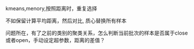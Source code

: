 kmeans,menory,按照距离时，重复选择

不如保留计算平均距离，然后对比, 质心替换所有样本

问题所在，有了之前的类别的聚类关系，怎么判断当前批次的样本是否属于close或者open，手动设定超参数，距离的差值？